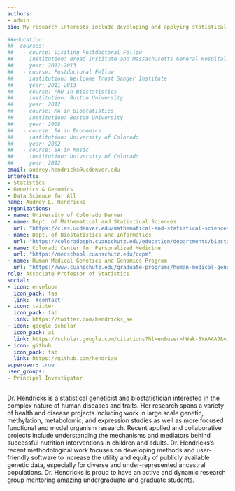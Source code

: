 ```yaml
---
authors: 
- admin
bio: My research interests include developing and applying statistical methods for genomics to better understand and inform health and disease.

##education:
##  courses:
##   - course: Visiting Postdoctoral Fellow
##     institution: Broad Institute and Massachusetts General Hospital
##     year: 2012-2013
##   - course: Postdoctoral Fellow
##     institution: Wellcome Trust Sanger Institute
##     year: 2011-2013
##   - course: PhD in Biostatistics
##     institution: Boston University
##     year: 2012
##   - course: MA in Biostatistics
##     institution: Boston University
##     year: 2008
##   - course: BA in Economics
##     institution: University of Colorado
##     year: 2002
##   - course: BA in Music
##     institution: University of Colorado
##     year: 2012
email: audrey.hendricks@ucdenver.edu
interests:
- Statistics
- Genetics & Genomics
- Data Science for All
name: Audrey E. Hendricks
organizations:
- name: University of Colorado Denver
- name: Dept. of Mathematical and Statistical Sciences
  url: "https://clas.ucdenver.edu/mathematical-and-statistical-sciences/" 
- name: Dept. of Biostatistics and Informatics
  url: "https://coloradosph.cuanschutz.edu/education/departments/biostatistics-informatics"
- name: Colorado Center for Personalized Medicine
  url: "https://medschool.cuanschutz.edu/ccpm"
- name: Human Medical Genetics and Genomics Program
  url: "https://www.cuanschutz.edu/graduate-programs/human-medical-genetics-and-genomics/home"
role: Associate Professor of Statistics
social:
- icon: envelope
  icon_pack: fas
  link: '#contact'
- icon: twitter
  icon_pack: fab
  link: https://twitter.com/hendricks_ae
- icon: google-scholar
  icon_pack: ai
  link: https://scholar.google.com/citations?hl=en&user=hWak-5YAAAAJ&view_op=list_works
- icon: github
  icon_pack: fab
  link: https://github.com/hendriau
superuser: true
user_groups:
- Principal Investigator
---
```


Dr. Hendricks is a statistical geneticist and biostatistician interested in the complex nature of human diseases and traits.  Her research spans a variety of health and disease projects including work in large scale genetic, methylation, metabolomic, and expression studies as well as more focused functional and model organism research. Recent applied and collaborative projects include understanding the mechanisms and mediators behind successful nutrition interventions in children and adults. Dr. Hendricks’s recent methodological work focuses on developing methods and user-friendly software to increase the utility and equity of publicly available genetic data, especially for diverse and under-represented ancestral populations. Dr. Hendricks is proud to have an active and dynamic research group mentoring amazing undergraduate and graduate students.
